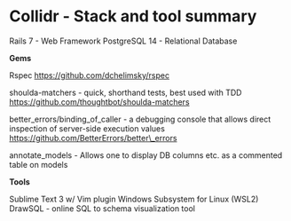 # Collidr - Stack and tool summary

Rails 7 - Web Framework
PostgreSQL 14 - Relational Database

**Gems**

Rspec
https://github.com/dchelimsky/rspec

shoulda-matchers - quick, shorthand tests, best used with TDD
https://github.com/thoughtbot/shoulda-matchers

better\_errors/binding\_of\_caller - a debugging console that allows direct inspection of server-side execution values
https://github.com/BetterErrors/better\_errors

annotate\_models - Allows one to display DB columns etc. as a commented table on models

**Tools**

Sublime Text 3 w/ Vim plugin
Windows Subsystem for Linux (WSL2)
DrawSQL - online SQL to schema visualization tool
